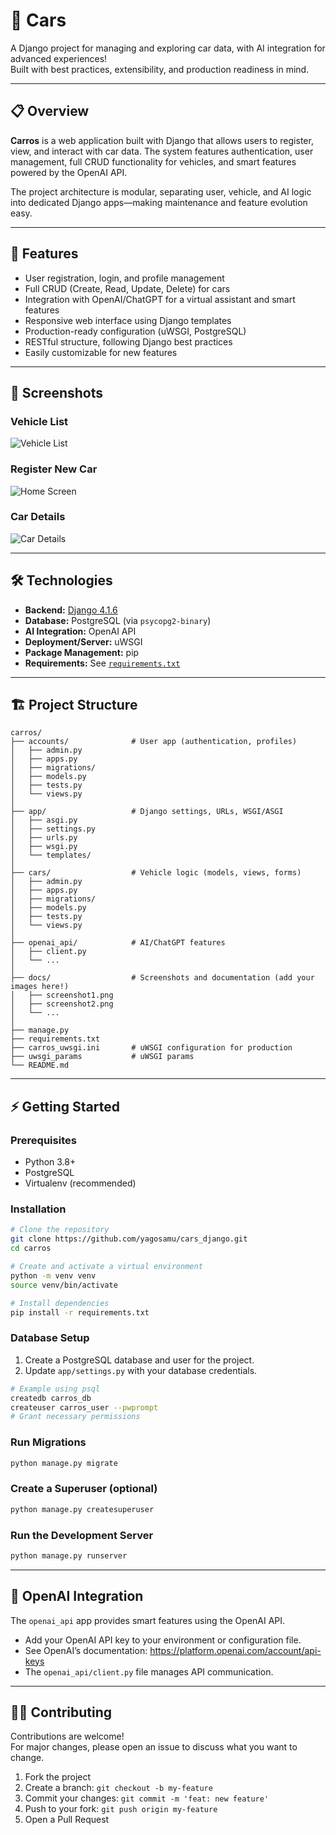 # 🚗 Cars

A Django project for managing and exploring car data, with AI integration for advanced experiences!  
Built with best practices, extensibility, and production readiness in mind.

---

## 📋 Overview

**Carros** is a web application built with Django that allows users to register, view, and interact with car data. The system features authentication, user management, full CRUD functionality for vehicles, and smart features powered by the OpenAI API.

The project architecture is modular, separating user, vehicle, and AI logic into dedicated Django apps—making maintenance and feature evolution easy.

---

## 🚀 Features

- User registration, login, and profile management
- Full CRUD (Create, Read, Update, Delete) for cars
- Integration with OpenAI/ChatGPT for a virtual assistant and smart features
- Responsive web interface using Django templates
- Production-ready configuration (uWSGI, PostgreSQL)
- RESTful structure, following Django best practices
- Easily customizable for new features

---

## 📸 Screenshots

### Vehicle List
![Vehicle List](images/ss1.png)

### Register New Car
![Home Screen](images/ss2.png)

### Car Details
![Car Details](images/ss3.png)


---

## 🛠️ Technologies

- **Backend:** [Django 4.1.6](https://www.djangoproject.com/)
- **Database:** PostgreSQL (via `psycopg2-binary`)
- **AI Integration:** OpenAI API
- **Deployment/Server:** uWSGI
- **Package Management:** pip
- **Requirements:** See [`requirements.txt`](requirements.txt)

---

## 🏗️ Project Structure

```
carros/
├── accounts/              # User app (authentication, profiles)
│   ├── admin.py
│   ├── apps.py
│   ├── migrations/
│   ├── models.py
│   ├── tests.py
│   └── views.py
│
├── app/                   # Django settings, URLs, WSGI/ASGI
│   ├── asgi.py
│   ├── settings.py
│   ├── urls.py
│   ├── wsgi.py
│   └── templates/
│
├── cars/                  # Vehicle logic (models, views, forms)
│   ├── admin.py
│   ├── apps.py
│   ├── migrations/
│   ├── models.py
│   ├── tests.py
│   └── views.py
│
├── openai_api/            # AI/ChatGPT features
│   ├── client.py
│   └── ...
│
├── docs/                  # Screenshots and documentation (add your images here!)
│   ├── screenshot1.png
│   ├── screenshot2.png
│   └── ...
│
├── manage.py
├── requirements.txt
├── carros_uwsgi.ini       # uWSGI configuration for production
├── uwsgi_params           # uWSGI params
└── README.md
```

---

## ⚡ Getting Started

### Prerequisites

- Python 3.8+
- PostgreSQL
- Virtualenv (recommended)

### Installation

```bash
# Clone the repository
git clone https://github.com/yagosamu/cars_django.git
cd carros

# Create and activate a virtual environment
python -m venv venv
source venv/bin/activate

# Install dependencies
pip install -r requirements.txt
```

### Database Setup

1. Create a PostgreSQL database and user for the project.
2. Update `app/settings.py` with your database credentials.

```bash
# Example using psql
createdb carros_db
createuser carros_user --pwprompt
# Grant necessary permissions
```

### Run Migrations

```bash
python manage.py migrate
```

### Create a Superuser (optional)

```bash
python manage.py createsuperuser
```

### Run the Development Server

```bash
python manage.py runserver
```

---

## 🤖 OpenAI Integration

The `openai_api` app provides smart features using the OpenAI API.

- Add your OpenAI API key to your environment or configuration file.
- See OpenAI’s documentation: https://platform.openai.com/account/api-keys
- The `openai_api/client.py` file manages API communication.

---

## 🧑‍💻 Contributing

Contributions are welcome!  
For major changes, please open an issue to discuss what you want to change.

1. Fork the project
2. Create a branch: `git checkout -b my-feature`
3. Commit your changes: `git commit -m 'feat: new feature'`
4. Push to your fork: `git push origin my-feature`
5. Open a Pull Request

